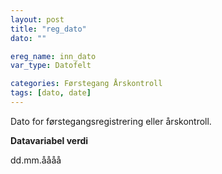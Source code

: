 ```yaml
---
layout: post
title: "reg_dato"
dato: ""

ereg_name: inn_dato
var_type: Datofelt

categories: Førstegang Årskontroll
tags: [dato, date]
---
```


Dato for førstegangsregistrering eller årskontroll.

**Datavariabel verdi**

dd.mm.åååå
